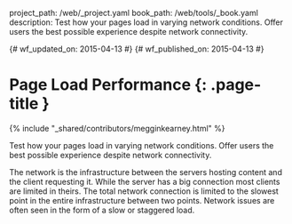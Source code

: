 project_path: /web/_project.yaml
book_path: /web/tools/_book.yaml
description: Test how your pages load in varying network conditions. Offer users the best possible experience despite network connectivity.

{# wf_updated_on: 2015-04-13 #}
{# wf_published_on: 2015-04-13 #}

# Page Load Performance {: .page-title }

{% include "_shared/contributors/megginkearney.html" %}

Test how your pages load in varying network conditions. Offer users the best possible experience despite network connectivity.

The network is the infrastructure between the servers hosting content and the client requesting it.
While the server has a big connection most clients are limited in theirs.
The total network connection is limited to the slowest point in the entire infrastructure between two points.
Network issues are often seen in the form of a slow or staggered load.
